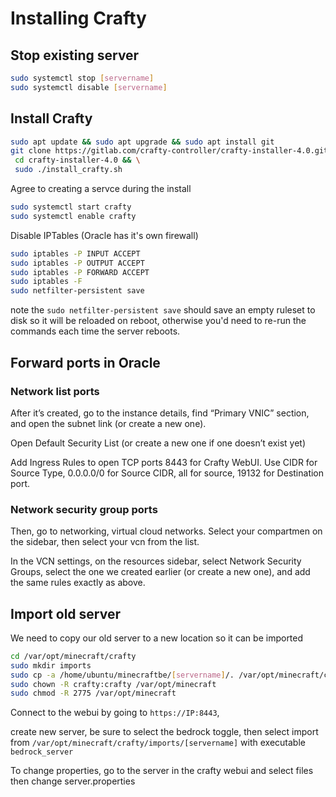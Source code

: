 # Installing Crafty

## Stop existing server

```bash
sudo systemctl stop [servername]
sudo systemctl disable [servername]
```

## Install Crafty

```bash
sudo apt update && sudo apt upgrade && sudo apt install git
git clone https://gitlab.com/crafty-controller/crafty-installer-4.0.git && \
 cd crafty-installer-4.0 && \
 sudo ./install_crafty.sh
```

Agree to creating a servce during the install

```bash
sudo systemctl start crafty
sudo systemctl enable crafty
```

Disable IPTables (Oracle has it's own firewall)

```bash
sudo iptables -P INPUT ACCEPT
sudo iptables -P OUTPUT ACCEPT
sudo iptables -P FORWARD ACCEPT
sudo iptables -F
sudo netfilter-persistent save
```

note the `sudo netfilter-persistent save` should save an empty ruleset to disk so it will be reloaded on reboot, otherwise you'd need to re-run the commands each time the server reboots.

## Forward ports in Oracle

### Network list ports

After it’s created, go to the instance details, find “Primary VNIC” section, and open the subnet link (or create a new one).

Open Default Security List (or create a new one if one doesn’t exist yet)

Add Ingress Rules to open TCP ports 8443 for Crafty WebUI. Use CIDR for Source Type, 0.0.0.0/0 for Source CIDR, all for source, 19132 for Destination port. 

### Network security group ports

Then, go to networking, virtual cloud networks. Select your compartmen on the sidebar, then select your vcn from the list.

In the VCN settings, on the resources sidebar, select Network Security Groups, select the one we created earlier (or create a new one), and add the same rules exactly as above.

## Import old server

We need to copy our old server to a new location so it can be imported

```bash
cd /var/opt/minecraft/crafty
sudo mkdir imports
sudo cp -a /home/ubuntu/minecraftbe/[servername]/. /var/opt/minecraft/crafty/imports/[servername]
sudo chown -R crafty:crafty /var/opt/minecraft
sudo chmod -R 2775 /var/opt/minecraft
```

Connect to the webui by going to `https://IP:8443`,

 create new server, be sure to select the bedrock toggle, then select import from `/var/opt/minecraft/crafty/imports/[servername]` with executable `bedrock_server`

To change properties, go to the server in the crafty webui and select files then change server.properties

